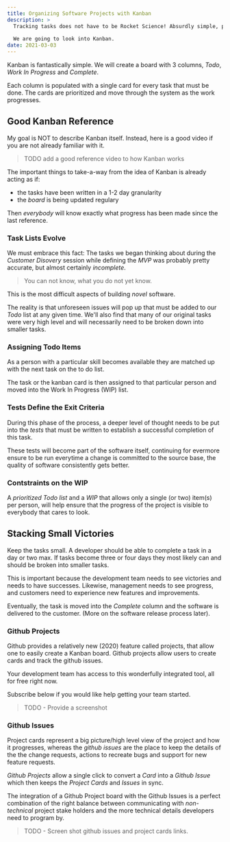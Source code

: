 ```yaml
---
title: Organizing Software Projects with Kanban
description: >
  Tracking tasks does not have to be Rocket Science! Absurdly simple, profoundly liberating and insane to ignore! 
  
  We are going to look into Kanban.
date: 2021-03-03
---
```


Kanban is fantastically simple. We will create a board with 3 columns,
_Todo_, _Work In Progress_ and _Complete_.

Each column is populated with a single card for every task that must be
done. The cards are prioritized and move through the system as the
work progresses.

## Good Kanban Reference

My goal is NOT to describe Kanban itself. Instead, here is a good video
if you are not already familiar with it.

> TODO add a good reference video to how Kanban works

The important things to take-a-way from the idea of Kanban is already acting as if:

- the tasks have been written in a 1-2 day granularity
- the _board_ is being updated regulary

Then _everybody_ will know exactly what progress has been made since the
last reference.

### Task Lists Evolve 

We must embrace this fact: The tasks we began thinking about during
the _Customer Disovery_ session while defining the _MVP_ was probably
pretty accurate, but almost certainly _incomplete_.

> You can not know, what you do not yet know.

This is the most difficult aspects of building _novel_ software.

The reality is that unforeseen issues will pop up that must be added
to our _Todo_ list at any given time. We'll also find that many of our
original tasks were very high level and will necessarily need to be
broken down into smaller tasks.

### Assigning Todo Items

As a person with a particular skill becomes available they are
matched up with the next task on the to do list.

The task or the kanban card is then assigned to that particular
person and moved into the Work In Progress (WIP) list. 

### Tests Define the Exit Criteria

During this phase of the process, a deeper level of thought needs to
be put into the _tests_ that must be written to establish a successful
completion of this task.

These tests will become part of the software itself, continuing for
evermore ensure to be run everytime a change is committed to the
source base, the quality of software consistently gets better.

### Contstraints on the WIP

A _prioritized Todo list_ and a _WIP_ that allows only a single (or
two) item(s) per person, will help ensure that the progress of the project
is visible to everybody that cares to look.

## Stacking Small Victories

Keep the tasks small. A developer should be able to complete a task in
a day or two max. If tasks become three or four days they most likely
can and should be broken into smaller tasks.

This is important because the development team needs to see victories
and needs to have successes. Likewise, management needs to see
progress, and  customers need to experience new features and
improvements. 

Eventually, the task is moved into the *Complete* column and the
software is delivered to the customer. (More on the software release
process later).

### Github Projects

Github provides a relatively new (2020) feature called projects,
that allow one to easily create a Kanban board. Github projects allow
users to create cards and track the github issues.

Your development team has access to this wonderfully integrated tool,
all for free right now.

Subscribe below if you would like help getting your team started.

> TODO - Provide a screenshot

### Github Issues

Project cards represent a big picture/high level view of the project
and how it progresses, whereas the _github issues_ are the place to
keep the details of the the change requests, actions to recreate bugs
and support for new feature requests.

_Github Projects_ allow a single click to convert a _Card_ into a
_Github Issue_ which then keeps the _Project Cards_ and _Issues_ in
sync. 

The integration of a Github Project board with the Github Issues is a
perfect combination of the right balance between communicating with
_non-technical_ project stake holders and the more technical details
developers need to program by.

> TODO - Screen shot github issues and project cards links.
